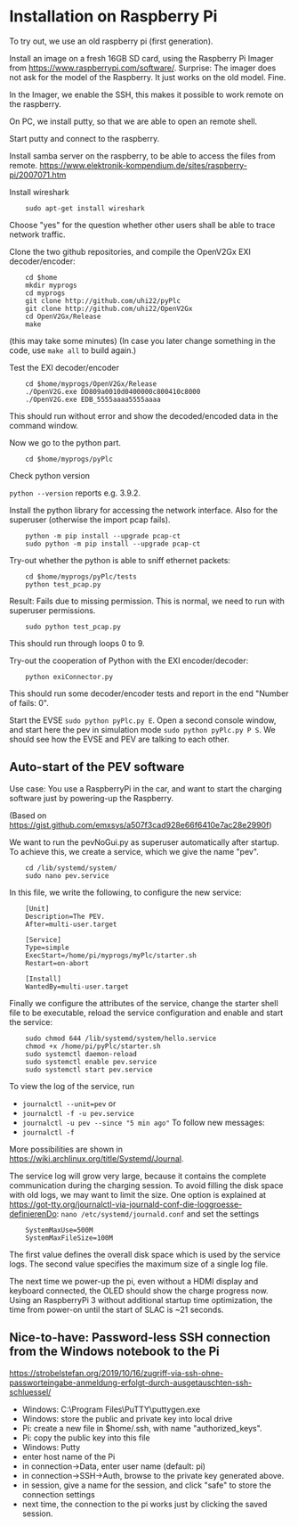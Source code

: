 # Installation on Raspberry Pi

To try out, we use an old raspberry pi (first generation).

Install an image on a fresh 16GB SD card, using the Raspberry Pi Imager from https://www.raspberrypi.com/software/.
Surprise: The imager does not ask for the model of the Raspberry. It just works on the old model. Fine.

In the Imager, we enable the SSH, this makes it possible to work remote on the raspberry.

On PC, we install putty, so that we are able to open an remote shell.

Start putty and connect to the raspberry.

Install samba server on the raspberry, to be able to access the files from remote. https://www.elektronik-kompendium.de/sites/raspberry-pi/2007071.htm

Install wireshark
```
	sudo apt-get install wireshark
```
Choose "yes" for the question whether other users shall be able to trace network traffic.


Clone the two github repositories, and compile the OpenV2Gx EXI decoder/encoder:
```
	cd $home
	mkdir myprogs
	cd myprogs
	git clone http://github.com/uhi22/pyPlc
	git clone http://github.com/uhi22/OpenV2Gx
	cd OpenV2Gx/Release
	make
```
(this may take some minutes)
(In case you later change something in the code, use `make all` to build again.)

Test the EXI decoder/encoder
```
	cd $home/myprogs/OpenV2Gx/Release
	./OpenV2G.exe DD809a0010d0400000c800410c8000
	./OpenV2G.exe EDB_5555aaaa5555aaaa
```
This should run without error and show the decoded/encoded data in the command window.

Now we go to the python part.
```
	cd $home/myprogs/pyPlc
```

Check python version

`python --version`
reports e.g. 3.9.2.

Install the python library for accessing the network interface.
Also for the superuser (otherwise the import pcap fails).

```
	python -m pip install --upgrade pcap-ct
	sudo python -m pip install --upgrade pcap-ct
```

Try-out whether the python is able to sniff ethernet packets:
```
	cd $home/myprogs/pyPlc/tests
	python test_pcap.py
```
Result: Fails due to missing permission. This is normal, we need to run with superuser permissions.
```
	sudo python test_pcap.py
```
This should run through loops 0 to 9.

Try-out the cooperation of Python with the EXI encoder/decoder:
```
	python exiConnector.py
```
This should run some decoder/encoder tests and report in the end "Number of fails: 0".


Start the EVSE `sudo python pyPlc.py E`.
Open a second console window, and start here the pev in simulation mode
`sudo python pyPlc.py P S`.
We should see how the EVSE and PEV are talking to each other.

## Auto-start of the PEV software

Use case: You use a RaspberryPi in the car, and want to start the charging software just by powering-up the Raspberry.

(Based on https://gist.github.com/emxsys/a507f3cad928e66f6410e7ac28e2990f)

We want to run the pevNoGui.py as superuser automatically after startup. To achieve this, we create a service, which we give the name "pev".

```
	cd /lib/systemd/system/
	sudo nano pev.service
```

In this file, we write the following, to configure the new service:

```
	[Unit]
	Description=The PEV.
	After=multi-user.target

	[Service]
	Type=simple
	ExecStart=/home/pi/myprogs/myPlc/starter.sh
	Restart=on-abort

	[Install]
	WantedBy=multi-user.target
```

Finally we configure the attributes of the service, change the starter shell file to be executable, reload the service configuration and enable and start
the service:

```
	sudo chmod 644 /lib/systemd/system/hello.service
	chmod +x /home/pi/pyPlc/starter.sh
	sudo systemctl daemon-reload
	sudo systemctl enable pev.service
	sudo systemctl start pev.service
```

To view the log of the service, run
- `journalctl --unit=pev` or
- `journalctl -f -u pev.service`
- `journalctl -u pev --since "5 min ago"`
To follow new messages:
- `journalctl -f`

More possibilities are shown in https://wiki.archlinux.org/title/Systemd/Journal.

The service log will grow very large, because it contains the complete communication during the charging session. To avoid filling the disk space with old logs, we may want to limit the size. One option is explained at https://got-tty.org/journalctl-via-journald-conf-die-loggroesse-definierenDo:
`nano /etc/systemd/journald.conf` and set the settings

```
	SystemMaxUse=500M
	SystemMaxFileSize=100M
```
The first value defines the overall disk space which is used by the service logs. The second value specifies the maximum size of a single log file.


The next time we power-up the pi, even without a HDMI display and keyboard connected, the OLED should show the charge progress now.
Using an RaspberryPi 3 without additional startup time optimization, the time from power-on until the start of SLAC is ~21 seconds.


## Nice-to-have: Password-less SSH connection from the Windows notebook to the Pi

https://strobelstefan.org/2019/10/16/zugriff-via-ssh-ohne-passworteingabe-anmeldung-erfolgt-durch-ausgetauschten-ssh-schluessel/
- Windows: C:\Program Files\PuTTY\puttygen.exe
- Windows: store the public and private key into local drive
- Pi: create a new file in $home/.ssh, with name "authorized_keys".
- Pi: copy the public key into this file
- Windows: Putty
- enter host name of the Pi
- in connection->Data, enter user name (default: pi)
- in connection->SSH->Auth, browse to the private key generated above.
- in session, give a name for the session, and click "safe" to store the connection settings
- next time, the connection to the pi works just by clicking the saved session.
